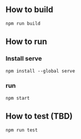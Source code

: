 ## How to build
`npm run build`

## How to run
### Install serve
`npm install --global serve`
### run
`npm start`

## How to test (TBD)
`npm run test`